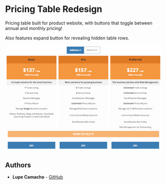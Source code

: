# Pricing Table Redesign

Pricing table built for product website, with buttons that toggle between annual and monthly pricing!

Also features expand button for revealing hidden table rows.

![Screenshot of pricing table (not expanded)](/images/pricing-preview.png)

## Authors

* **Lupe Camacho** - [GitHub](https://github.com/gcamacho079)
